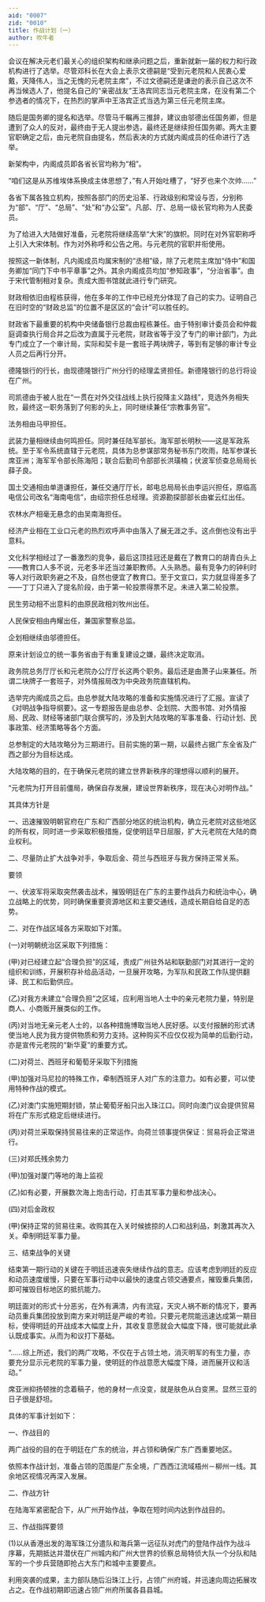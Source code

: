 ```yaml
---
aid: "0007"
zid: "0010"
title: 作战计划（一）
author: 吹牛者
---
```


会议在解决元老们最关心的组织架构和继承问题之后，重新就新一届的权力和行政机构进行了选举。尽管邓科长在大会上表示文德嗣是“受到元老院和人民衷心爱戴，天降伟人，当之无愧的元老院主席”，不过文德嗣还是谦逊的表示自己这次不再当候选人了，他提名自己的“亲密战友”王洛宾同志当元老院主席，在没有第二个参选者的情况下，在热烈的掌声中王洛宾正式当选为第三任元老院主席。

随后是国务卿的提名和选举。尽管马千瞩再三推辞，建议由邬德出任国务卿，但是遭到了众人的反对，最终由于无人提出参选，最终还是继续担任国务卿。两大主要官职确定之后，由元老院自由提名，然后表决的方式就内阁成员的任命进行了选举。

新架构中，内阁成员即各省长官均称为“相”。

“咱们这是从苏维埃体系换成主体思想了，”有人开始吐槽了，“好歹也来个次帅……”

各省下属各独立机构，按照各部门的历史沿革、行政级别和常设与否，分别称为“部”、“厅”、“总局”、“处”和“办公室”。凡部、厅、总局一级长官均称为人民委员。

为了给进入大陆做好准备，元老院将继续高举“大宋”的旗帜。同时在对外官职称呼上引入大宋体制。作为对外称呼和公告之用。与元老院的官职并衔使用。

按照这一新体制，凡内阁成员均属宋制的“丞相”级，除了元老院主席加“侍中”和国务卿加“同门下中书平章事”之外。其余内阁成员均加“参知政事”，“分治省事”。由于宋代管制相对复杂。责成大图书馆就此进行专门研究。

财政相依旧由程栋获得，他在多年的工作中已经充分体现了自己的实力。证明自己在旧时空的“财政总监”的位置不是区区的“会计”可以胜任的。

财政省下最重要的机构中央储备银行总裁由程栋兼任。由于特别审计委员会和仲裁庭调查执行局合并之后改为直属于元老院，财政省等于没了专门的审计部门，为此专门成立了一个审计局，实际和契卡是一套班子两块牌子，等到有足够的审计专业人员之后再行分开。

德隆银行的行长，由现德隆银行广州分行的经理孟贤担任。新德隆银行的总行将设在广州。

司凯德由于被人批在“一贯在对外交往战线上执行投降主义路线”，竞选外务相失败，最终这一职务落到了何影的头上，同时继续兼任“宗教事务官”。

法务相由马甲担任。

武装力量相继续由何鸣担任。同时兼任陆军部长。海军部长明秋――这是军政系统。至于军令系统直辖于元老院，具体为总参谋部常务秘书东门吹雨，陆军参谋长席亚洲；海军军令部长陈海阳；联合后勤司令部部长洪璜楠；伏波军侦查总局局长薛子良。

国土交通相由单道谦担任，兼任交通厅厅长，邮电总局局长由李运兴担任，原临高电信公司改名“海南电信”，由绍宗担任总经理。资源勘探部部长由崔云红出任。

农林水产相毫无悬念的由吴南海担任。

经济产业相在工业口元老的热烈欢呼声中由落入了展无涯之手。这点倒也没有出乎意料。

文化科学相经过了一番激烈的竞争，最后这顶挂冠还是戴在了教育口的胡青白头上――教育口人多不说，元老多半还当过兼职教师。人头熟悉。最有竞争力的钟利时等人对行政职务避之不及，自然也便宜了教育口。至于文宣口，实力就显得差多了――丁丁只进入了提名阶段，由于第一轮投票得票不足。未进入第二轮投票。

民生劳动相不出意料的由原民政相刘牧州出任。

人民保安相由冉耀出任，兼国家警察总监。

企划相继续由邬德担任。

原来计划设立的统一事务省由于有重复建设之嫌，最终决定取消。

政务院总务厅厅长和元老院办公厅厅长这两个职务。最后还是由萧子山来兼任。所谓二块牌子一套班子，对外情报局改为中央政务院直辖机构。

选举完内阁成员之后。由总参就大陆攻略的准备和实施情况进行了汇报。宣读了《对明战争指导纲要》。这一专题报告是由总参、企划院、大图书馆、对外情报局、民政、财经等诸部门联合撰写的，涉及到大陆攻略的军事准备、行动计划、民事政策、经济策略等各个方面。

总参制定的大陆攻略分为三期进行。目前实施的第一期，以最终占据广东全省及广西之部分为目标达成。

大陆攻略的目的，在于确保元老院的建立世界新秩序的理想得以顺利的展开。

“元老院为打开目前僵局，确保自存发展，建设世界新秩序，现在决心对明作战。”

其具体方针是

一、迅速摧毁明朝官府在广东和广西部分地区的统治机构，确立元老院对这些地区的所有权，同时进一步采取积极措施，促使明廷早日屈服，扩大元老院在大陆的商业权利。

二、尽量防止扩大战争对手，争取后金、荷兰与西班牙与我方保持正常关系。

要领

一、伏波军将采取突然袭击战术，摧毁明廷在广东的主要作战兵力和统治中心，确立战略上的优势，同时确保重要资源地区和主要交通线，造成长期自给自足的态势。

二、对在作战区域各方采取如下对策。

(一)对明朝统治区采取下列措施：

(甲)对已经建立起“合理负担”的区域，责成广州驻外站和联勤部门对其进行一定的组织和训练，开展积存补给品活动，一旦展开攻略，为军队和民政工作队提供翻译、民工和后勤供应。

(乙)对我方未建立“合理负担”之区域，应利用当地人士中的亲元老院力量，特别是商人、小商贩开展类似的工作。

(丙)对当地无亲元老人士的，以各种措施博取当地人民好感。以支付报酬的形式诱使当地人民为我方提供物质和劳力支持。这种购买不应仅仅视为简单的后勤行动，亦是宣传元老院的“新华夏”的重要方式。

(二)对荷兰、西班牙和葡萄牙采取下列措施

(甲)加强对马尼拉的特殊工作，牵制西班牙人对广东的注意力。如有必要，可以使用特种作战的模式。

(乙)对澳门实施短期封锁，禁止葡萄牙船只出入珠江口。同时向澳门议会提供贸易将在广东形式稳定后继续进行。

(丙)对荷兰采取保持贸易往来的正常运作。向荷兰领事提供保证：贸易将会正常进行。

(三)对郑氏残余势力

(甲)加强对厦门等地的海上监视

(乙)如有必要，开展数次海上炮击行动，打击其军事力量和参战决心。

(四)对后金政权

(甲)保持正常的贸易往来。收购其在入关时候掳掠的人口和战利品，刺激其再次入关。牵制明廷军事力量。

三、结束战争的关键

结束第一期行动的关键在于明廷迅速丧失继续作战的意志。应该考虑到明廷的反应和动员速度缓慢，只要在军事行动中以最快的速度占领交通要点，摧毁重兵集团，即可摧毁目标地区的抵抗能力。

明廷面对的形式十分恶劣，在外有满清，内有流寇，天灾人祸不断的情况下，要再动员重兵集团投放到南方来对明廷是严峻的考验。只要元老院能迅速达成第一期目标，使得明廷的开战成本大幅度上升，其收复意愿就会大幅度下降，很可能就此承认既成事实。从而为和议打下基础。

“……综上所述，我们的两广攻略，不仅在于占领土地，消灭明军的有生力量，亦要充分显示元老院的军事力量，使明廷的作战意愿大幅度下降，进而展开议和活动。”

席亚洲抑扬顿挫的念着稿子，他的身材一点没变，就是肤色从白变黑。显然三亚的日子很是舒坦。

具体的军事计划如下：

一、作战目的

两广战役的目的在于明廷在广东的统治，并占领和确保广东广西重要地区。

依照本作战计划，准备占领的范围是广东全境，广西西江流域梧州－柳州一线。其余地区视情况再深入发展。

二、作战方针

在陆海军紧密配合下，从广州开始作战，争取在短时间内达到作战目的。

三、作战指挥要领

(1)以从香港出发的海军珠江分遣队和海兵第一远征队对虎门的登陆作战作为战斗序幕，先期抵达并潜伏在广州城内和广州大世界的侦察总局特侦大队一个分队和陆军的一个步兵营随即抢占大东门和城中主要要点。

利用突袭的成果，主力部队随后沿珠江上行，占领广州府城，并迅速向周边拓展攻占之。在作战初期即迅速占领广州府所属各县县城。
